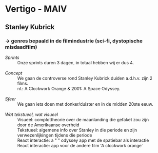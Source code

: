 # Vertigo - MAIV
## Stanley Kubrick
### -> genres bepaald in de filmindustrie (sci-fi, dystopische misdaadfilm)

<dl>
  <dt><em>Sprints</em></dt>
  <dd>Onze sprints duren 3 dagen, in totaal hebben wij er dus 4.</dd>
  </br>

  <dt><em>Concept</em></dt>
  <dd>We gaan de controverse rond Stanley Kubrick duiden a.d.h.v. zijn 2 films.</br>
  nl.: A Clockwork Orange &amp; 2001: A Space Odyssey.</dd>
  </br>

  <dt><em>Sfeer</em></dt>
  <dd>We gaan iets doen met donker/duister en in de midden 20ste eeuw.</dd>
  </br>
  
  <dt><em>Wat tekstueel, wat visueel</em></dt>
  <dd>Visueel: complottheorie over de maanlanding die gefaket zou zijn door de Amerikaanse overheid</dd>
  <dd>Tekstueel: algemene info over Stanley in die periode en zijn verwezenlijkingen tijdens die periode</dd>
  <dd>React interactie: a " " odyssey app met de spatiebar als interactie</dd>
  <dd>React interactie: app voor de andere film 'A clockwork orange'</dd>
</dl>


